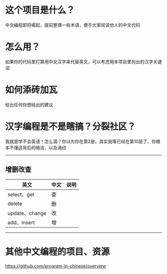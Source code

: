 # 这个项目是什么？
中文编程即将崛起，提前整理一些术语，便于大家阅读他人的中文代码

# 怎么用？
如果你的代码里打算用中文汉字来代替英文，可以考虑用本项目里列出的汉字关键词

# 如何添砖加瓦
给出任何你想给出的建议

# 汉字编程是不是瞎搞？分裂社区？
我就是学不会英语！怎么滴？你以为你在第2层，其实我等已经在第10层了，你根本不懂这背后的暗流、以及涌动

-----
## 增删改查

| 英文         | 中文 | 说明 |
|------------|----|----|
| select、get     | 查  |    |
| delete     | 删  |    |
| update、change     | 改  |    |
| add、insert | 增  |    |






----

# 其他中文编程的项目、资源

https://github.com/program-in-chinese/overview
